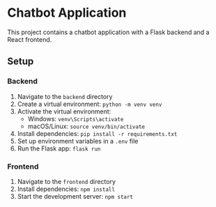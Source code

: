 # Chatbot Application

This project contains a chatbot application with a Flask backend and a React frontend.

## Setup

### Backend
1. Navigate to the `backend` directory
2. Create a virtual environment: `python -m venv venv`
3. Activate the virtual environment:
   - Windows: `venv\Scripts\activate`
   - macOS/Linux: `source venv/bin/activate`
4. Install dependencies: `pip install -r requirements.txt`
5. Set up environment variables in a `.env` file
6. Run the Flask app: `flask run`

### Frontend
1. Navigate to the `frontend` directory
2. Install dependencies: `npm install`
3. Start the development server: `npm start`

